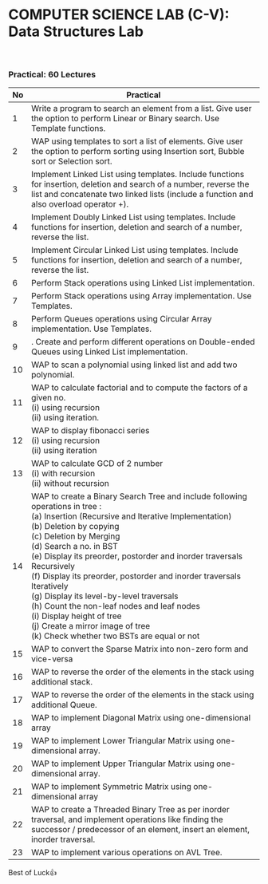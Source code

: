 <h1>COMPUTER SCIENCE LAB (C-V): Data Structures Lab</h1>
	<br>
<h3>Practical: 60 Lectures</h3>

| No	|	Practical	|
| ----- | ------------------------------------------------------------------------------------- |
| 1	| Write a program to search an element from a list. Give user the option to perform Linear or Binary search. Use Template functions. |
| 2	| WAP using templates to sort a list of elements. Give user the option to perform sorting using Insertion sort, Bubble sort or Selection sort. |
| 3	| Implement Linked List using templates. Include functions for insertion, deletion and search of a number, reverse the list and concatenate two linked lists (include a function and also overload operator +). |
| 4	| Implement Doubly Linked List using templates. Include functions for insertion, deletion and search of a number, reverse the list. |
| 5	| Implement Circular Linked List using templates. Include functions for insertion, deletion and search of a number, reverse the list. |
| 6	| Perform Stack operations using Linked List implementation. |
| 7	| Perform Stack operations using Array implementation. Use Templates. |
| 8	| Perform Queues operations using Circular Array implementation. Use Templates. |
| 9	| . Create and perform different operations on Double-ended Queues using Linked List implementation. |
| 10	| WAP to scan a polynomial using linked list and add two polynomial. |
| 11	| WAP to calculate factorial and to compute the factors of a given no.<br>(i) using recursion<br>(ii) using iteration. |
| 12	| WAP to display fibonacci series<br>(i) using recursion<br>(ii) using iteration |
| 13	| WAP to calculate GCD of 2 number<br>(i) with recursion<br>(ii) without recursion |
| 14	| WAP to create a Binary Search Tree and include following operations in tree :<br>(a) Insertion (Recursive and Iterative Implementation)<br>(b) Deletion by copying<br>(c) Deletion by Merging<br>(d) Search a no. in BST<br>(e) Display its preorder, postorder and inorder traversals Recursively<br>(f) Display its preorder, postorder and inorder traversals Iteratively<br>(g) Display its level-by-level traversals<br>(h) Count the non-leaf nodes and leaf nodes <br>(i) Display height of tree<br>(j) Create a mirror image of tree<br>(k) Check whether two BSTs are equal or not |
| 15	| WAP to convert the Sparse Matrix into non-zero form and vice-versa |
| 16	| WAP to reverse the order of the elements in the stack using additional stack. |
| 17	| WAP to reverse the order of the elements in the stack using additional Queue. |
| 18	| WAP to implement Diagonal Matrix using one-dimensional array |
| 19	| WAP to implement Lower Triangular Matrix using one-dimensional array. |
| 20	| WAP to implement Upper Triangular Matrix using one-dimensional array. |
| 21	| WAP to implement Symmetric Matrix using one-dimensional array |
| 22	| WAP to create a Threaded Binary Tree as per inorder traversal, and implement operations like finding the successor / predecessor of an element, insert an element, inorder traversal. |
| 23	| WAP to implement various operations on AVL Tree. |

Best of Luck:+1:

